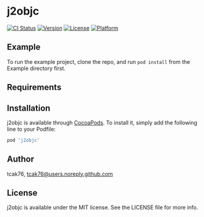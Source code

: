 # j2objc

[![CI Status](https://img.shields.io/travis/tcak76/j2objc.svg?style=flat)](https://travis-ci.org/tcak76/j2objc)
[![Version](https://img.shields.io/cocoapods/v/j2objc.svg?style=flat)](https://cocoapods.org/pods/j2objc)
[![License](https://img.shields.io/cocoapods/l/j2objc.svg?style=flat)](https://cocoapods.org/pods/j2objc)
[![Platform](https://img.shields.io/cocoapods/p/j2objc.svg?style=flat)](https://cocoapods.org/pods/j2objc)

## Example

To run the example project, clone the repo, and run `pod install` from the Example directory first.

## Requirements

## Installation

j2objc is available through [CocoaPods](https://cocoapods.org). To install
it, simply add the following line to your Podfile:

```ruby
pod 'j2objc'
```

## Author

tcak76, tcak76@users.noreply.github.com

## License

j2objc is available under the MIT license. See the LICENSE file for more info.
